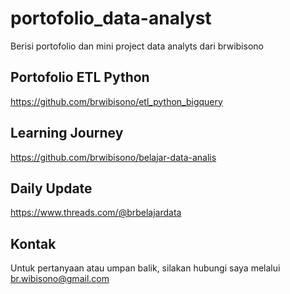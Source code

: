 # portofolio_data-analyst
Berisi portofolio dan mini project data analyts dari brwibisono

## Portofolio ETL Python
https://github.com/brwibisono/etl_python_bigquery
## Learning Journey 
https://github.com/brwibisono/belajar-data-analis
## Daily Update 
https://www.threads.com/@brbelajardata
## Kontak
Untuk pertanyaan atau umpan balik, silakan hubungi saya melalui br.wibisono@gmail.com


